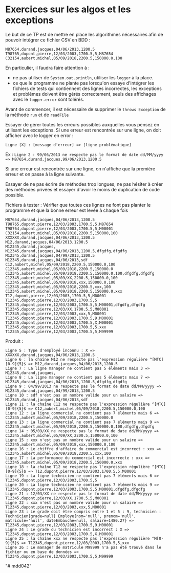 # Exercices sur les algos et les exceptions

Le but de ce TP est de mettre en place les algorithmes nécessaires afin de pouvoir intégrer ce fichier CSV en BDD : 

```
M87654,durand,jacques,04/06/2013,1200.5
T98765,dupont,pierre,12/03/2003,1700.5,5,M87654
C32154,aubert,michel,05/09/2018,2200.5,150000.0,100
```

En particulier, il faudra faire attention à : 
- ne pas utiliser de `System.out.println`, utiliser les ```logger``` à la place.
- ce que le programme ne plante pas lorsqu'on essaye d'intégrer les fichiers de tests qui contiennent des lignes incorrectes, les exceptions et problèmes doivent être gérés correctement, seuls des affichages avec le ```logger.error``` sont tolérés.

Avant de commencer, il est nécessaire de supprimer le ```throws Exception``` de la méthode ```run``` et de ```readFile```

Essayer de gérer toutes les erreurs possibles auxquelles vous pensez en utilisant les exceptions.
Si une erreur est rencontrée sur une ligne, on doit afficher avec le logger en error :
 
```Ligne [X] : [message d'erreur] => [ligne problématique]```

Ex : ```Ligne 2 : 99/06/2013 ne respecte pas le format de date dd/MM/yyyy => M87654,durand,jacques,99/06/2013,1200.5```

Si une erreur est rencontrée sur une ligne, on n'affiche que la première erreur et on passe à la ligne suivante.

Essayer de ne pas écrire de méthodes trop longues, ne pas hésiter à créer des méthodes privées et essayer d'avoir le moins de duplication de code possible.

Fichiers à tester : Vérifier que toutes ces lignes ne font pas planter le programme et que la bonne erreur est levée à chaque fois

```
M87654,durand,jacques,04/06/2013,1200.5
T98765,dupont,pierre,12/03/2003,1700.5,5,M87654
T98764,dupont,pierre,12/03/2003,1700.5,5,M00001
C32154,aubert,michel,05/09/2018,2200.5,150000,100
XXXXXX,durand,jacques,04/06/2013,1200.5
M12,durand,jacques,04/06/2013,1200.5
M12345,durand,jacques,
M12345,durand,jacques,04/06/2013,1200.5,dfgdfg,dfgdfg
M12345,durand,jacques,04/99/2013,1200.5
M12345,durand,jacques,04/06/2013,sdf
C12,aubert,michel,05/09/2018,2200.5,150000.0,100
C12345,aubert,michel,05/09/2018,2200.5,150000.0
C12345,aubert,michel,05/09/2018,2200.5,150000.0,100,dfgdfg,dfgdfg
C12345,aubert,michel,05/09/XX,2200.5,150000.0,100
C12345,aubert,michel,05/09/2018,xxx,150000.0,100
C12345,aubert,michel,05/09/2018,2200.5,xxx,100
C12345,aubert,michel,05/09/2018,2200.5,150000.0,xxx
T12,dupont,pierre,12/03/2003,1700.5,5,M00001
T12345,dupont,pierre,12/03/2003,1700.5,5
T12345,dupont,pierre,12/03/2003,1700.5,5,M00001,dfgdfg,dfgdfg
T12345,dupont,pierre,12/03/XX,1700.5,5,M00001
T12345,dupont,pierre,12/03/2003,xxx,5,M00001
T12345,dupont,pierre,12/03/2003,1700.5,9,M00001
T12345,dupont,pierre,12/03/2003,1700.5,X,M00001
T12345,dupont,pierre,12/03/2003,1700.5,5,xxx
T12345,dupont,pierre,12/03/2003,1700.5,5,M99999
```

Produit :

```
Ligne 5 : Type d'employé inconnu : X => XXXXXX,durand,jacques,04/06/2013,1200.5
Ligne 6 : la chaîne M12 ne respecte pas l'expression régulière ^[MTC][0-9]{5}$ => M12,durand,jacques,04/06/2013,1200.5
Ligne 7 : La ligne manager ne contient pas 5 éléments mais 3 => M12345,durand,jacques,
Ligne 8 : La ligne manager ne contient pas 5 éléments mais 7 => M12345,durand,jacques,04/06/2013,1200.5,dfgdfg,dfgdfg
Ligne 9 : 04/99/2013 ne respecte pas le format de date dd/MM/yyyy => M12345,durand,jacques,04/99/2013,1200.5
Ligne 10 : sdf n'est pas un nombre valide pour un salaire => M12345,durand,jacques,04/06/2013,sdf
Ligne 11 : la chaîne C12 ne respecte pas l'expression régulière ^[MTC][0-9]{5}$ => C12,aubert,michel,05/09/2018,2200.5,150000.0,100
Ligne 12 : La ligne commercial ne contient pas 7 éléments mais 6 => C12345,aubert,michel,05/09/2018,2200.5,150000.0
Ligne 13 : La ligne commercial ne contient pas 7 éléments mais 9 => C12345,aubert,michel,05/09/2018,2200.5,150000.0,100,dfgdfg,dfgdfg
Ligne 14 : 05/09/XX ne respecte pas le format de date dd/MM/yyyy => C12345,aubert,michel,05/09/XX,2200.5,150000.0,100
Ligne 15 : xxx n'est pas un nombre valide pour un salaire => C12345,aubert,michel,05/09/2018,xxx,150000.0,100
Ligne 16 : Le chiffre d'affaire du commercial est incorrect : xxx => C12345,aubert,michel,05/09/2018,2200.5,xxx,100
Ligne 17 : La performance du commercial est incorrecte : xxx => C12345,aubert,michel,05/09/2018,2200.5,150000.0,xxx
Ligne 18 : la chaîne T12 ne respecte pas l'expression régulière ^[MTC][0-9]{5}$ => T12,dupont,pierre,12/03/2003,1700.5,5,M00001
Ligne 19 : La ligne technicien ne contient pas 7 éléments mais 6 => T12345,dupont,pierre,12/03/2003,1700.5,5
Ligne 20 : La ligne technicien ne contient pas 7 éléments mais 9 => T12345,dupont,pierre,12/03/2003,1700.5,5,M00001,dfgdfg,dfgdfg
Ligne 21 : 12/03/XX ne respecte pas le format de date dd/MM/yyyy => T12345,dupont,pierre,12/03/XX,1700.5,5,M00001
Ligne 22 : xxx n'est pas un nombre valide pour un salaire => T12345,dupont,pierre,12/03/2003,xxx,5,M00001
Ligne 23 : Le grade doit être compris entre 1 et 5 : 9, technicien : Technicien{grade=null} Employe{nom='null', prenom='null', matricule='null', dateEmbauche=null, salaire=1480.27} => T12345,dupont,pierre,12/03/2003,1700.5,9,M00001
Ligne 24 : Le grade du technicien est incorrect : X => T12345,dupont,pierre,12/03/2003,1700.5,X,M00001
Ligne 25 : la chaîne xxx ne respecte pas l'expression régulière ^M[0-9]{5}$ => T12345,dupont,pierre,12/03/2003,1700.5,5,xxx
Ligne 26 : Le manager de matricule M99999 n'a pas été trouvé dans le fichier ou en base de données => T12345,dupont,pierre,12/03/2003,1700.5,5,M99999
```
"# mdd042" 
